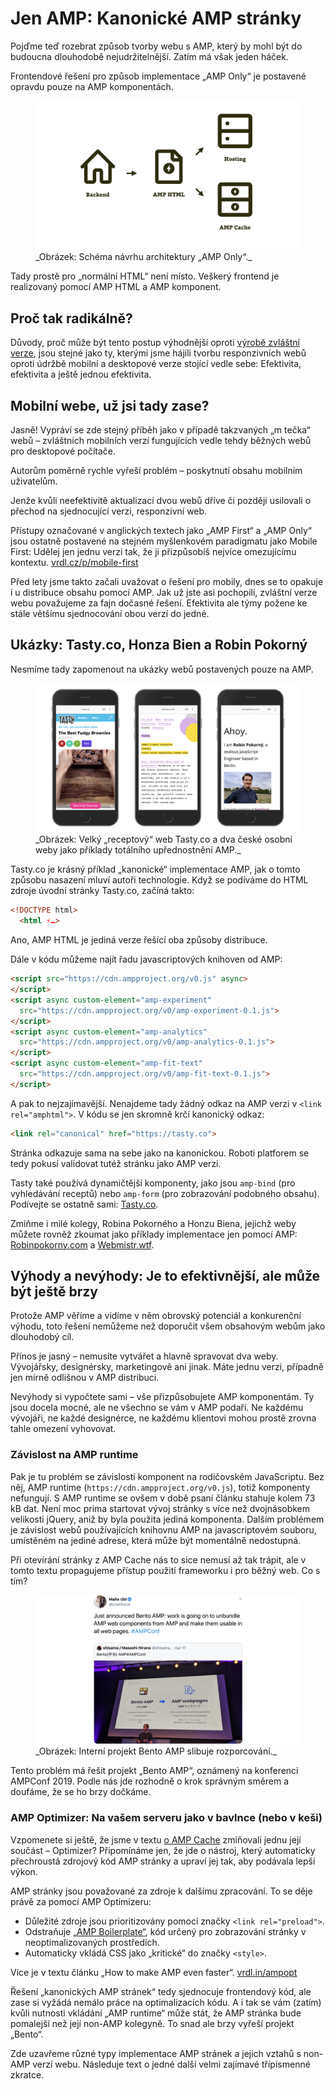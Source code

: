# Jen AMP: Kanonické AMP stránky

Pojďme teď rozebrat způsob tvorby webu s AMP, který by mohl být do budoucna dlouhodobě nejudržitelnější. Zatím má však jeden háček.

Frontendové řešení pro způsob implementace „AMP Only“ je postavené opravdu pouze na AMP komponentách.

<figure>
<img src="../dist/images/original/vdamp/vazby-amp-first.png" alt="">
<figcaption markdown="1">
_Obrázek: Schéma návrhu architektury „AMP Only“._
</figcaption>
</figure>

Tady prostě pro „normální HTML“ není místo. Veškerý frontend je realizovaný pomocí AMP HTML a AMP komponent.

## Proč tak radikálně?

Důvody, proč může být tento postup výhodnější oproti [výrobě zvláštní verze](amp-implementace-extra-verze.md), jsou stejné jako ty, kterými jsme hájili tvorbu responzivních webů oproti údržbě mobilní a desktopové verze stojící vedle sebe: Efektivita, efektivita a ještě jednou efektivita.

## Mobilní webe, už jsi tady zase?

Jasně! Vypráví se zde stejný příběh jako v případě takzvaných „m tečka“ webů – zvláštních mobilních verzí fungujících vedle tehdy běžných webů pro desktopové počítače.

Autorům poměrně rychle vyřeší problém – poskytnutí obsahu mobilním uživatelům.

Jenže kvůli neefektivitě aktualizací dvou webů dříve či později usilovali o přechod na sjednocující verzi, responzivní web.

Přístupy označované v anglických textech jako „AMP First“ a „AMP Only“ jsou ostatně postavené na stejném myšlenkovém paradigmatu jako Mobile First: Udělej jen jednu verzi tak, že ji přizpůsobíš nejvíce omezujícímu kontextu. [vrdl.cz/p/mobile-first](https://www.vzhurudolu.cz/prirucka/mobile-first)

Před lety jsme takto začali uvažovat o řešení pro mobily, dnes se to opakuje i u distribuce obsahu pomocí AMP. Jak už jste asi pochopili, zvláštní verze webu považujeme za fajn dočasné řešení. Efektivita ale týmy požene ke stále většímu sjednocování obou verzí do jedné.

## Ukázky: Tasty.co, Honza Bien a Robin Pokorný

Nesmíme tady zapomenout na ukázky webů postavených pouze na AMP.

<figure>
<img src="../dist/images/original/vdamp/vazby-amp-first-ukazky.png" alt="">
<figcaption markdown="1">
_Obrázek: Velký „receptový“ web Tasty.co a dva české osobní weby jako příklady totálního upřednostnění AMP._
</figcaption>
</figure>

Tasty.co je krásný příklad „kanonické“ implementace AMP, jak o tomto způsobu nasazení mluví autoři technologie. Když se podíváme do HTML zdroje úvodní stránky Tasty.co, začíná takto:

```html
<!DOCTYPE html>
  <html ⚡…>
```

Ano, AMP HTML je jediná verze řešící oba způsoby distribuce.

Dále v kódu můžeme najít řadu javascriptových knihoven od AMP:

```html
<script src="https://cdn.ampproject.org/v0.js" async>
</script>
<script async custom-element="amp-experiment"
  src="https://cdn.ampproject.org/v0/amp-experiment-0.1.js">
</script>
<script async custom-element="amp-analytics"
  src="https://cdn.ampproject.org/v0/amp-analytics-0.1.js">
</script>
<script async custom-element="amp-fit-text"
  src="https://cdn.ampproject.org/v0/amp-fit-text-0.1.js">
</script>
```

A pak to nejzajímavější. Nenajdeme tady žádný odkaz na AMP verzi v `<link rel="amphtml">`. V kódu se jen skromně krčí kanonický odkaz:

```html
<link rel="canonical" href="https://tasty.co">
```

Stránka odkazuje sama na sebe jako na kanonickou. Roboti platforem se tedy pokusí validovat tutéž stránku jako AMP verzi.

Tasty také používá dynamičtější komponenty, jako jsou `amp-bind` (pro vyhledávání receptů) nebo `amp-form` (pro zobrazování podobného obsahu). Podívejte se ostatně sami: [Tasty.co](https://tasty.co).

Zmiňme i milé kolegy, Robina Pokorného a Honzu Biena, jejichž weby můžete rovněž zkoumat jako příklady implementace jen pomocí AMP: [Robinpokorny.com](https://robinpokorny.com/) a [Webmistr.wtf](https://www.webmistr.wtf/).

## Výhody a nevýhody: Je to efektivnější, ale může být ještě brzy

Protože AMP věříme a vidíme v něm obrovský potenciál a konkurenční výhodu, toto řešení nemůžeme než doporučit všem obsahovým webům jako dlouhodobý cíl.

Přínos je jasný – nemusíte vytvářet a hlavně spravovat dva weby. Vývojářsky, designérsky, marketingově ani jinak. Máte jednu verzi, případně jen mírně odlišnou v AMP distribuci.

Nevýhody si vypočtete sami – vše přizpůsobujete AMP komponentám. Ty jsou docela mocné, ale ne všechno se vám v AMP podaří. Ne každému vývojáři, ne každé designérce, ne každému klientovi mohou prostě zrovna tahle omezení vyhovovat.

### Závislost na AMP runtime

Pak je tu problém se závislostí komponent na rodičovském JavaScriptu. Bez něj, AMP runtime (`https://cdn.ampproject.org/v0.js`), totiž komponenty nefungují. S AMP runtime se ovšem v době psaní článku stahuje kolem 73 kB dat. Není moc prima startovat vývoj stránky s více než dvojnásobkem velikosti jQuery, aniž by byla použita jediná komponenta. Dalším problémem je závislost webů používajících knihovnu AMP na javascriptovém souboru, umístěném na jediné adrese, která může být momentálně nedostupná.

Při otevírání stránky z AMP Cache nás to sice nemusí až tak trápit, ale v tomto textu  propagujeme přístup použití frameworku i pro běžný web. Co s tím?

<figure>
<img src="../dist/images/original/vdamp/bento-amp.png" alt="">
<figcaption markdown="1">
_Obrázek: Interní projekt Bento AMP slibuje rozporcování._
</figcaption>
</figure>

Tento problém má řešit projekt „Bento AMP“, oznámený na konferenci AMPConf 2019. Podle nás jde rozhodně o krok správným směrem a doufáme, že se ho brzy dočkáme.

### AMP Optimizer: Na vašem serveru jako v bavlnce (nebo v keši)

Vzpomenete si ještě, že jsme v textu [o AMP Cache](amp-cache.md) zmiňovali jednu její součást – Optimizer? Připomínáme jen, že jde o nástroj, který automaticky přechroustá zdrojový kód AMP stránky a upraví jej tak, aby podávala lepší výkon.

AMP stránky jsou považované za zdroje k dalšímu zpracování. To se děje právě za pomocí AMP Optimizeru:

* Důležité zdroje jsou prioritizovány pomocí značky `<link rel="preload">`.
* Odstraňuje [„AMP Boilerplate“](amp-html.md), kód určený pro zobrazování stránky v neoptimalizovaných prostředích.
* Automaticky vkládá CSS jako „kritické“ do značky `<style>`.

Více je v textu článku „How to make AMP even faster“. [vrdl.in/ampopt](https://amp.dev/documentation/guides-and-tutorials/optimize-and-measure/optimize_amp)

Řešení „kanonických AMP stránek“ tedy sjednocuje frontendový kód, ale zase si vyžádá nemálo práce na optimalizacích kódu. A i tak se vám (zatím) kvůli nutnosti vkládání „AMP runtime“ může stát, že AMP stránka bude pomalejší než její non-AMP kolegyně. To snad ale brzy vyřeší projekt „Bento“.

Zde uzavřeme různé typy implementace AMP stránek a jejich vztahů s non-AMP verzí webu. Následuje text o jedné další velmi zajímavé třípísmenné zkratce.
